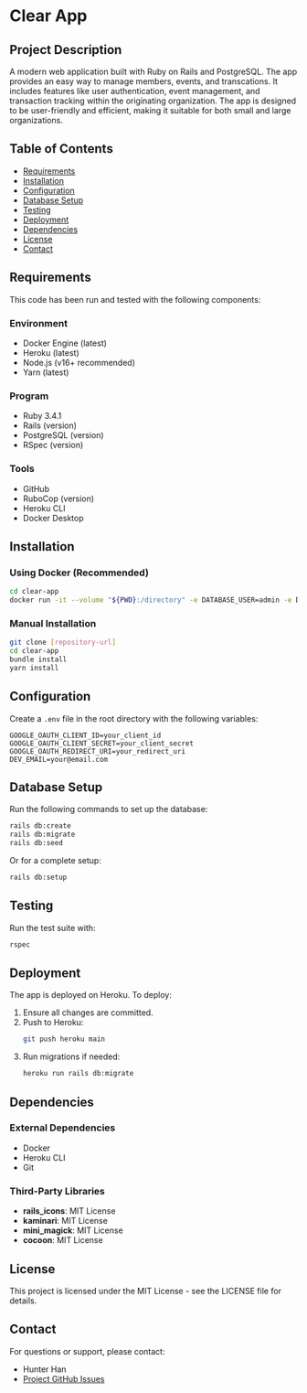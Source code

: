 # Clear App

## Project Description
A modern web application built with Ruby on Rails and PostgreSQL. The app provides an easy way to manage members, events, and transcations. It includes features like user authentication, event management, and transaction tracking within the originating organization.
The app is designed to be user-friendly and efficient, making it suitable for both small and large organizations.

## Table of Contents
- [Requirements](#requirements)
- [Installation](#installation)
- [Configuration](#configuration)
- [Database Setup](#database-setup)
- [Testing](#testing)
- [Deployment](#deployment)
- [Dependencies](#dependencies)
- [License](#license)
- [Contact](#contact)

## Requirements
This code has been run and tested with the following components:

### Environment
- Docker Engine (latest)
- Heroku (latest)
- Node.js (v16+ recommended)
- Yarn (latest)

### Program
- Ruby 3.4.1
- Rails (version)
- PostgreSQL (version)
- RSpec (version)

### Tools
- GitHub
- RuboCop (version)
- Heroku CLI
- Docker Desktop

## Installation

### Using Docker (Recommended)
```bash
cd clear-app
docker run -it --volume "${PWD}:/directory" -e DATABASE_USER=admin -e DATABASE_PASSWORD={pswd} -p 3000:3000 lingfeishengtian/rails-postgres:latest
```

### Manual Installation
```bash
git clone [repository-url]
cd clear-app
bundle install
yarn install
```

## Configuration
Create a `.env` file in the root directory with the following variables:
```
GOOGLE_OAUTH_CLIENT_ID=your_client_id
GOOGLE_OAUTH_CLIENT_SECRET=your_client_secret
GOOGLE_OAUTH_REDIRECT_URI=your_redirect_uri
DEV_EMAIL=your@email.com
```

## Database Setup
Run the following commands to set up the database:
```bash
rails db:create
rails db:migrate
rails db:seed
```
Or for a complete setup:
```bash
rails db:setup
```

## Testing
Run the test suite with:
```bash
rspec
```

## Deployment
The app is deployed on Heroku. To deploy:

1. Ensure all changes are committed.
2. Push to Heroku:
    ```bash
    git push heroku main
    ```
3. Run migrations if needed:
    ```bash
    heroku run rails db:migrate
    ```

## Dependencies

### External Dependencies
- Docker
- Heroku CLI
- Git

### Third-Party Libraries
- **rails_icons**: MIT License  
- **kaminari**: MIT License  
- **mini_magick**: MIT License  
- **cocoon**: MIT License  

## License
This project is licensed under the MIT License - see the LICENSE file for details.

## Contact
For questions or support, please contact:
- Hunter Han
- [Project GitHub Issues](#)
